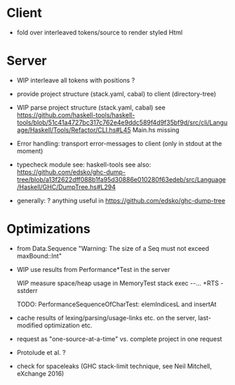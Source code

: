 
Client
======

* fold over interleaved tokens/source to render styled Html

Server
======

* WIP interleave all tokens
  with positions ?

* provide project structure (stack.yaml, cabal) to client (directory-tree)

* WIP parse project structure (stack.yaml, cabal)
  see https://github.com/haskell-tools/haskell-tools/blob/51c41a4727bc317c762e4e9ddc589f4d9f35bf9d/src/cli/Language/Haskell/Tools/Refactor/CLI.hs#L45
  Main.hs missing

* Error handling: transport error-messages to client (only in stdout at the moment)

* typecheck module
  see: haskell-tools
  see also: https://github.com/edsko/ghc-dump-tree/blob/a13f2622dff088b1fa95d30886e010280f63edeb/src/Language/Haskell/GHC/DumpTree.hs#L294

* generally: ? anything useful in https://github.com/edsko/ghc-dump-tree


Optimizations
=============

* from Data.Sequence
  "Warning: The size of a Seq must not exceed maxBound::Int"
  
* WIP use results from Performance*Test in the server

  WIP measure space/heap usage in MemoryTest
        stack exec --... +RTS -sstderr

  TODO: PerformanceSequenceOfCharTest: elemIndicesL and insertAt

* cache results of lexing/parsing/usage-links etc. on the server, last-modified optimization etc.

* request as "one-source-at-a-time" vs. complete project in one request

* Protolude et al. ?

* check for spaceleaks (GHC stack-limit technique, see Neil Mitchell, eXchange 2016)
